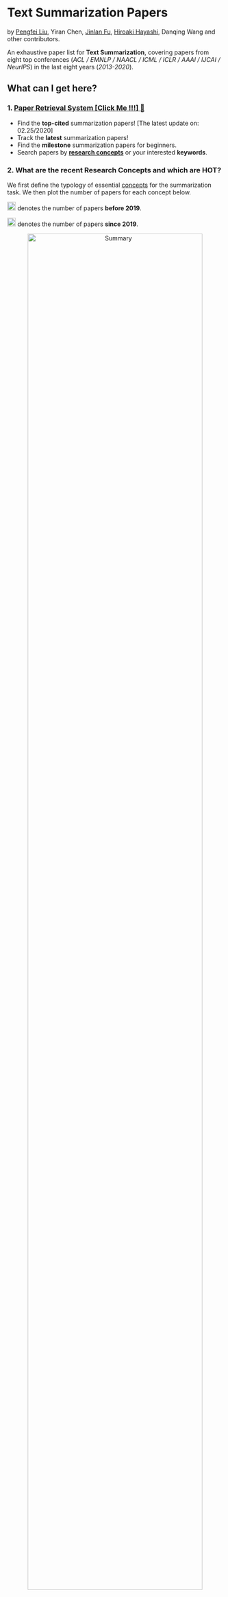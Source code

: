 # Text Summarization Papers
by [Pengfei Liu](http://pfliu.com/), Yiran Chen, [Jinlan Fu](https://scholar.google.com/citations?hl=en&user=D4vtw8QAAAAJ), [Hiroaki Hayashi](https://hiroakih.me/),  Danqing Wang and other contributors.

An exhaustive paper list for **Text Summarization**,
covering papers from eight top conferences (*ACL / EMNLP / NAACL / ICML / ICLR / AAAI / IJCAI / NeurIPS*)  in the last eight years (*2013-2020*).  


## What can I get here?

### 1. [Paper Retrieval System **[Click Me !!!]** &#x1F53D;](http://pfliu.com/pl-summarization/summ_paper.html)

* Find the **top-cited** summarization papers! [The latest update on: 02.25/2020]
* Track the **latest** summarization papers!
* Find the **milestone** summarization papers for beginners.
* Search papers by [**research concepts**](https://github.com/neulab/Text-Summarization-Papers/blob/master/summ_concept.md) or your interested **keywords**.


### 2. What are the recent Research Concepts and which are HOT?

We first define the typology of essential [concepts](https://github.com/neulab/Text-Summarization-Papers/blob/master/summ_concept.md) for the summarization task. We then plot the number of papers for each concept below.

<img src="fig/blue.png" alt="before 2019" height="20" width="20"> denotes the number of papers **before 2019**.
<br>

<img src="fig/red.png" alt="from 2019" height="20" width="20"> denotes the number of papers **since 2019**.
<br>

<p align="center"><img src="fig/stat_summ-1.png" alt="Summary" width="90%"></p>

#### `Trends in 2019`:
<img src="fig/fire.png" alt="HOT" height="20" width="20"> Concepts in red suggest HOT topics, and we can observe:

* <img src="fig/fire.png" alt="HOT" height="20" width="20">**Task**: Scientific paper-based summarization has gain growing interests.
* <img src="fig/fire.png" alt="HOT" height="20" width="20">**Data**: More new datasets are constructed.
* <img src="fig/fire.png" alt="HOT" height="20" width="20">**Architecture**: Pretrained models and graph neural networks prevail.
* <img src="fig/fire.png" alt="HOT" height="20" width="20">**Evaluation**: Evaluation of the generated summary's factuality attracts recent attention.

```
Hot topic: when the proportion of papers on a concept since 2019 is greater than a certain threshold (0.4), we define this concept as a hot topic.
```

### 3. Recommended Papers

#### Papers with Hot Topics
* [`pre-X`](http://pfliu.com/pl-summarization/summ_paper_preX.html): summarizer with unsupervised pretrained models.
* [`task-sci`](http://pfliu.com/pl-summarization/summ_paper_task-sci.html): scientifc paper-based summarization.
* [`eval-factuality`](http://pfliu.com/pl-summarization/summ_paper_factuality.html): factuality evaluation on generated summaries.
* [`arch-gnn`](http://pfliu.com/pl-summarization/summ_paper_arch-gnn.html): graph neural network-based summarizers.
* [`data-new`](http://pfliu.com/pl-summarization/summ_paper_data-new.html): more new datasets are constructed.



#### Milestone Papers
* [10 must-read papers for neural **extractive** summarization](http://pfliu.com/pl-summarization/summ_paper_gen-ext.html)
* [10 must-read papers for neural **abstractive** summarization](http://pfliu.com/pl-summarization/summ_paper_gen-abs.html)
* [Top 10 **most-cited** summarization papers since 2014](http://pfliu.com/pl-summarization/summ_paper_topcited.html)


### 4. Mainstream [Dataset List &#x1F53D;](http://pfliu.com/pl-summarization/summ_data.html)


## What can I do here?
* ### If you have a new "research concept"  -- Tell us
	* **Update** the file [`summ_concept.md`](https://github.com/neulab/Text-Summarization-Papers/blob/master/summ_concept.md) and send us a `Pull request`.
	* Or you could open an `Issue`.

* ### If you have a new "paper" or want to modify our inaccurate annotations of concepts: 
	* **Update** your paper into the file [`summ_paper.crowdsource`](https://github.com/neulab/Text-Summarization-Papers/blob/master/summ_paper.crowdsource) and send us a `Pull request`.
	* Or you could open an `Issue`.

* ### If you have a new "dataset" or want to modify our inaccurate annotations:
	* **Add** your dataset (If possible, with a brief description) into [`summ_data.crowdsource`](https://github.com/neulab/Text-Summarization-Papers/blob/master/summ_data.crowdsource) and send us a `Pull request`.
	* Or you could open an `Issue`.


## Related Work

* [Concepts in Neural Networks for NLP](https://github.com/neulab/nn4nlp-concepts)
* [Named Entity Recognition Paper List](https://github.com/pfliu-nlp/Named-Entity-Recognition-NER-Papers)
* [Historiography of Text Summarization](http://pfliu.com/Historiography/summarization/summ-eng.html)


## Future Work
Hopefully, you will see our version-2.0 covering papers from 1980 to 2020. 



## Acknowledgments
* Thanks Prof. [Graham Neubig](http://www.phontron.com/)'s idea on the "concept" and other comments.
* Thanks Prof. [Jackie C. K. Cheung](https://www.cs.mcgill.ca/~jcheung/)'s useful idea about the "old" papers.
* Thanks Prof. [Fei Liu](http://www.cs.ucf.edu/~feiliu/) for providing us with a bunch of interesting work and description, which enriches our concept file.
* Thanks [Peter J. Liu](https://research.google/people/105182/)  a lot for the crowdsourcing idea of the paper and dataset annotations. Feel free to correct our wrong annotations by updating [`summ_paper.crowdsource`](https://github.com/neulab/Text-Summarization-Papers/blob/master/summ_paper.crowdsource) and [`summ_data.crowdsource`](https://github.com/neulab/Text-Summarization-Papers/blob/master/summ_data.crowdsource).
* Thanks Prof. [Mohit Bansal](http://www.cs.unc.edu/~mbansal/)'s feedback about this summary.
* Thanks for [Richard Socher](https://www.socher.org/index.php/Main/HomePage)'s invitation to giving a talk in salesforce and talking more about this project.
